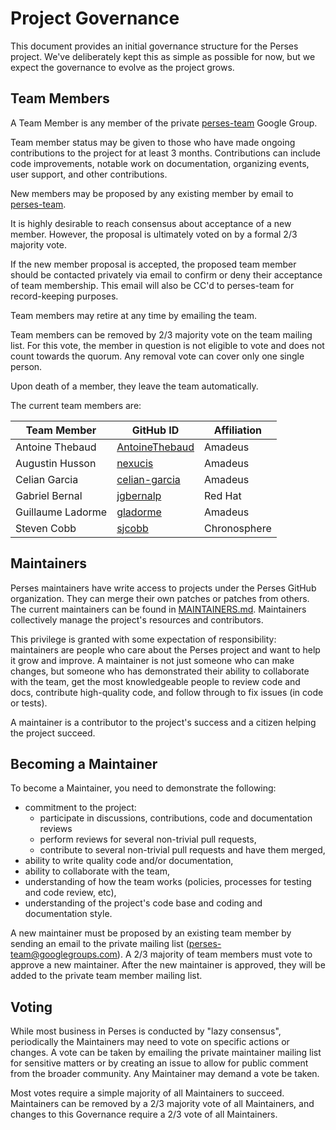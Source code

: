 # Project Governance

This document provides an initial governance structure for the Perses project.
We've deliberately kept this as simple as possible for now, but
we expect the governance to evolve as the project grows.

## Team Members

A Team Member is any member of the private [perses-team](https://groups.google.com/g/perses-team)
Google Group.

Team member status may be given to those who have made ongoing contributions to
the project for at least 3 months. Contributions can include
code improvements, notable work on documentation, organizing events,
user support, and other contributions.

New members may be proposed by any existing member by email to
[perses-team](https://groups.google.com/g/perses-team).

It is highly desirable to reach consensus about acceptance of a new member.
However, the proposal is ultimately voted on by a formal 2/3 majority vote.

If the new member proposal is accepted, the proposed team member should be
contacted privately via email to confirm or deny their acceptance of team
membership. This email will also be CC'd to perses-team for record-keeping
purposes.

Team members may retire at any time by emailing the team.

Team members can be removed by 2/3 majority vote on the team mailing list. For
this vote, the member in question is not eligible to vote and does not count
towards the quorum. Any removal vote can cover only one single person.

Upon death of a member, they leave the team automatically.

The current team members are:

| Team Member       | GitHub ID                                           | Affiliation  |
|-------------------|-----------------------------------------------------|--------------|
| Antoine Thebaud   | [AntoineThebaud](https://github.com/AntoineThebaud) | Amadeus      |
| Augustin Husson   | [nexucis](https://github.com/Nexucis)               | Amadeus      |
| Celian Garcia     | [celian-garcia](https://github.com/celian-garcia)   | Amadeus      |
| Gabriel Bernal    | [jgbernalp](https://github.com/jgbernalp)           | Red Hat      |
| Guillaume Ladorme | [gladorme](https://github.com/Gladorme)             | Amadeus      |
| Steven Cobb       | [sjcobb](https://github.com/sjcobb)                 | Chronosphere |

## Maintainers

Perses maintainers have write access to projects under the Perses GitHub organization.
They can merge their own patches or patches from others. The current maintainers
can be found in [MAINTAINERS.md](./MAINTAINERS.md). Maintainers collectively
manage the project's resources and contributors.

This privilege is granted with some expectation of responsibility: maintainers
are people who care about the Perses project and want to help it grow and
improve. A maintainer is not just someone who can make changes, but someone who
has demonstrated their ability to collaborate with the team, get the most
knowledgeable people to review code and docs, contribute high-quality code, and
follow through to fix issues (in code or tests).

A maintainer is a contributor to the project's success and a citizen helping
the project succeed.

## Becoming a Maintainer

To become a Maintainer, you need to demonstrate the following:

* commitment to the project:
  * participate in discussions, contributions, code and documentation reviews
  * perform reviews for several non-trivial pull requests,
  * contribute to several non-trivial pull requests and have them merged,
* ability to write quality code and/or documentation,
* ability to collaborate with the team,
* understanding of how the team works (policies, processes for testing and code review, etc),
* understanding of the project's code base and coding and documentation style.

A new maintainer must be proposed by an existing team member by sending an email to the
private mailing list (perses-team@googlegroups.com). A 2/3 majority of team members
must vote to approve a new maintainer. After the new maintainer is approved, they will
be added to the private team member mailing list.

## Voting

While most business in Perses is conducted by "lazy consensus", periodically
the Maintainers may need to vote on specific actions or changes.
A vote can be taken by emailing the private maintainer mailing list for sensitive
matters or by creating an issue to allow for public comment from the broader
community. Any Maintainer may demand a vote be taken.

Most votes require a simple majority of all Maintainers to succeed. Maintainers
can be removed by a 2/3 majority vote of all Maintainers, and changes to this
Governance require a 2/3 vote of all Maintainers.
